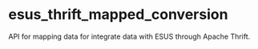 # esus_thrift_mapped_conversion
API for mapping data for integrate data with ESUS through Apache Thrift.
